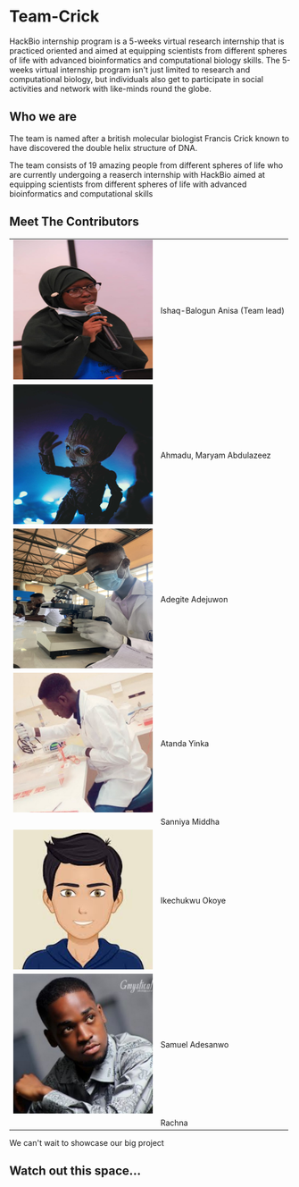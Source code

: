 # Team-Crick
HackBio internship program is a 5-weeks virtual research internship that is practiced oriented and aimed at equipping scientists from different spheres of life 
with advanced bioinformatics and computational biology skills. The 5-weeks virtual internship program isn't just limited to research and computational biology, but individuals also get to participate in social activities and network with like-minds round the globe.
## Who we are
The team is named after a british molecular biologist Francis Crick known to have discovered the double helix structure of DNA. 

The team consists of 19 amazing people from different spheres of life who are currently undergoing a reaserch internship with HackBio aimed at equipping scientists from different spheres of life with advanced bioinformatics and computational skills
## Meet The Contributors

|  |   |
| ------- | ---------- |
| <img src="images/Anisa.jpeg" alt="Ishaq-Balogun Anisa" width="250" height="250"> | Ishaq-Balogun Anisa (Team lead)|
| <img src="images/Maryam.jpeg" alt="Ahmadu, Maryam Abdulazeez" width="250" height="250"> | Ahmadu, Maryam Abdulazeez |
| <img src="images/Adegite Adejuwon.jpeg" alt="Adegite Adejuwon" width="250" height="250"> |Adegite Adejuwon |
| <img src="images/Atanda Yinka.jpg" alt="Atanda Yinka" width="250" height="250"> | Atanda Yinka |
|  | Sanniya Middha  |
| <img src="images/Ikechukwu_avatar.jpeg" alt="Ikechukwu Okoye" width="250" height="250"> | Ikechukwu Okoye |
| <img src="images/Samuel Adesanwo.jpg" alt="Samuel Adesanwo" width="250" height="250"> | Samuel Adesanwo |
|  | Rachna |


We can't wait to showcase our big project

## Watch out this space...
